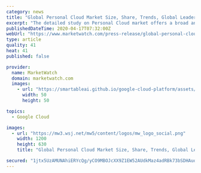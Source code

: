 ```yaml
---
category: news
title: "Global Personal Cloud Market Size, Share, Trends, Global Leaders, Industry Analysis, Applications, Forecast 2025"
excerpt: "The detailed study on Personal Cloud market offers a broad and thorough data based on systematic analysis and interpretation of"
publishedDateTime: 2020-04-17T07:32:00Z
webUrl: "https://www.marketwatch.com/press-release/global-personal-cloud-market-size-share-trends-global-leaders-industry-analysis-applications-forecast-2025-2020-04-17"
type: article
quality: 41
heat: 41
published: false

provider:
  name: MarketWatch
  domain: marketwatch.com
  images:
    - url: "https://smartableai.github.io/google-cloud-platform/assets/images/organizations/marketwatch.com-50x50.jpg"
      width: 50
      height: 50

topics:
  - Google Cloud

images:
  - url: "https://mw3.wsj.net/mw5/content/logos/mw_logo_social.png"
    width: 1200
    height: 630
    title: "Global Personal Cloud Market Size, Share, Trends, Global Leaders, Industry Analysis, Applications, Forecast 2025"

secured: "1jtx5UzAMUNAhiERYcQg/yCO9MBOJcXX9Z1EW52AUdkMaz4adRBk73bSDHAuqeaNAtkCLMhxEBEb+bamEzLVueUypXvDEI0mDH9Kg7/KHrzm8xU+9qE5SVYsOAOWXGI8ViPx/wyK0TobclLbqqoSULu8qKGVcecofqp1fFiikTufpepMMSWocfSDtmvDlQlM3Ii6kKodMGrnw28vJX0Lytfj5th4E5Sa0Nw4HAFspmbVKsrS3PaX15ov9dYcfe/vnfvDhB92Jn0UFm2S8v5pLS7XgUyRoKWNnVr4/Zhh3m2gXcp4J3WKpjY6cf4nA+6K;EE/xxm4IU/k9NFYOHQLueA=="
---
```


